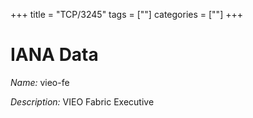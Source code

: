 +++
title = "TCP/3245"
tags = [""]
categories = [""]
+++

# IANA Data

_Name:_ vieo-fe

_Description:_ VIEO Fabric Executive

